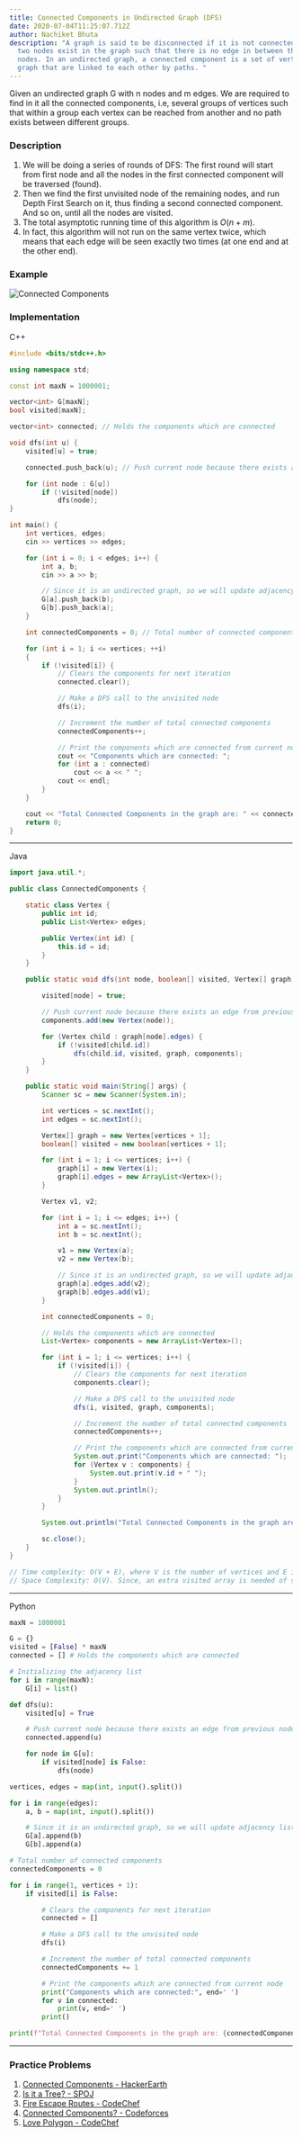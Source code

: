 ```yaml
---
title: Connected Components in Undirected Graph (DFS)
date: 2020-07-04T11:25:07.712Z
author: Nachiket Bhuta
description: "A graph is said to be disconnected if it is not connected, i.e. if
  two nodes exist in the graph such that there is no edge in between those
  nodes. In an undirected graph, a connected component is a set of vertices in a
  graph that are linked to each other by paths. "
---
```


Given an undirected graph G with n nodes and m edges. We are required to find in it all the connected components, i.e, several groups of vertices such that within a group each vertex can be reached from another and no path exists between different groups.

### Description

1. We will be doing a series of rounds of DFS: The first round will start from first node and all the nodes in the first connected component will be traversed (found).
2. Then we find the first unvisited node of the remaining nodes, and run Depth First Search on it, thus finding a second connected component. And so on, until all the nodes are visited.
3. The total asymptotic running time of this algorithm is $O(n+m)$.
4. In fact, this algorithm will not run on the same vertex twice, which means that each edge will be seen exactly two times (at one end and at the other end).

### Example

![Connected Components](bdc31b1.jpg "Connected Components")

### Implementation

C++

```cpp
#include <bits/stdc++.h>

using namespace std;

const int maxN = 1000001;

vector<int> G[maxN];
bool visited[maxN];

vector<int> connected; // Holds the components which are connected

void dfs(int u) {
	visited[u] = true;

	connected.push_back(u); // Push current node because there exists an edge from previous node

	for (int node : G[u])
		if (!visited[node])
			dfs(node);
}

int main() {
	int vertices, edges;
	cin >> vertices >> edges;

	for (int i = 0; i < edges; i++) {
		int a, b;
		cin >> a >> b;

		// Since it is an undirected graph, so we will update adjacency list of both nodes
		G[a].push_back(b);
		G[b].push_back(a);
	}

	int connectedComponents = 0; // Total number of connected components

	for (int i = 1; i <= vertices; ++i)
	{
		if (!visited[i]) {
			// Clears the components for next iteration
			connected.clear();

			// Make a DFS call to the unvisited node
			dfs(i);

			// Increment the number of total connected components
			connectedComponents++;

			// Print the components which are connected from current node
			cout << "Components which are connected: ";
			for (int a : connected)
				cout << a << " ";
			cout << endl;
		}
	}

	cout << "Total Connected Components in the graph are: " << connectedComponents << endl;
	return 0;
}
```

---

Java

```java
import java.util.*;

public class ConnectedComponents {

	static class Vertex {
		public int id;
		public List<Vertex> edges;

		public Vertex(int id) {
			this.id = id;
		}
	}

	public static void dfs(int node, boolean[] visited, Vertex[] graph, List<Vertex> components) {

		visited[node] = true;

		// Push current node because there exists an edge from previous node
		components.add(new Vertex(node));

		for (Vertex child : graph[node].edges) {
			if (!visited[child.id])
				dfs(child.id, visited, graph, components);
		}
	}

	public static void main(String[] args) {
		Scanner sc = new Scanner(System.in);

		int vertices = sc.nextInt();
		int edges = sc.nextInt();

		Vertex[] graph = new Vertex[vertices + 1];
		boolean[] visited = new boolean[vertices + 1];

		for (int i = 1; i <= vertices; i++) {
			graph[i] = new Vertex(i);
			graph[i].edges = new ArrayList<Vertex>();
		}

		Vertex v1, v2;

		for (int i = 1; i <= edges; i++) {
			int a = sc.nextInt();
			int b = sc.nextInt();

			v1 = new Vertex(a);
			v2 = new Vertex(b);

			// Since it is an undirected graph, so we will update adjacency list of both nodes
			graph[a].edges.add(v2);
			graph[b].edges.add(v1);
		}

		int connectedComponents = 0;

		// Holds the components which are connected
		List<Vertex> components = new ArrayList<Vertex>();

		for (int i = 1; i <= vertices; i++) {
			if (!visited[i]) {
				// Clears the components for next iteration
				components.clear();

				// Make a DFS call to the unvisited node
				dfs(i, visited, graph, components);

				// Increment the number of total connected components
				connectedComponents++;

				// Print the components which are connected from current node
				System.out.print("Components which are connected: ");
				for (Vertex v : components) {
					System.out.print(v.id + " ");
				}
				System.out.println();
			}
		}

		System.out.println("Total Connected Components in the graph are: " + connectedComponents);

		sc.close();
	}
}

// Time complexity: O(V + E), where V is the number of vertices and E is the number of edges in the graph.
// Space Complexity: O(V). Since, an extra visited array is needed of size V.
```

---

Python

```python
maxN = 1000001

G = {}
visited = [False] * maxN
connected = [] # Holds the components which are connected

# Initializing the adjacency list
for i in range(maxN):
    G[i] = list()

def dfs(u):
    visited[u] = True

    # Push current node because there exists an edge from previous node
    connected.append(u)

    for node in G[u]:
        if visited[node] is False:
            dfs(node)

vertices, edges = map(int, input().split())

for i in range(edges):
    a, b = map(int, input().split())

    # Since it is an undirected graph, so we will update adjacency list of both nodes
    G[a].append(b)
    G[b].append(a)

# Total number of connected components
connectedComponents = 0

for i in range(1, vertices + 1):
    if visited[i] is False:

        # Clears the components for next iteration
        connected = []

        # Make a DFS call to the unvisited node
        dfs(i)

        # Increment the number of total connected components
        connectedComponents += 1

        # Print the components which are connected from current node
        print("Components which are connected:", end=' ')
        for v in connected:
            print(v, end=' ')
        print()

print(f"Total Connected Components in the graph are: {connectedComponents}")
```

---

### Practice Problems

1. [Connected Components - HackerEarth](https://www.hackerearth.com/problem/algorithm/connected-components-in-a-graph/description/)
2. [Is it a Tree? - SPOJ](https://www.spoj.com/problems/PT07Z/en/)
3. [Fire Escape Routes - CodeChef](https://www.codechef.com/problems/FIRESC)
4. [Connected Components? - Codeforces](https://codeforces.com/problemset/problem/920/E)
5. [Love Polygon - CodeChef](https://www.codechef.com/problems/LVPOL)
